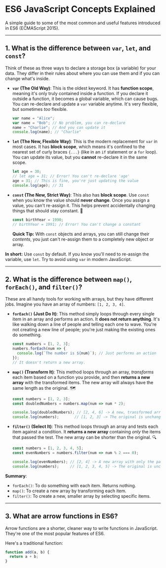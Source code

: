 # ES6 JavaScript Concepts Explained

A simple guide to some of the most common and useful features introduced in ES6 (ECMAScript 2015).

---

## 1. What is the difference between `var`, `let`, and `const`?

Think of these as three ways to declare a storage box (a variable) for your data. They differ in their rules about where you can use them and if you can change what's inside.

* **`var` (The Old Way)**: This is the oldest keyword. It has **function scope**, meaning it's only truly contained inside a function. If you declare it outside a function, it becomes a global variable, which can cause bugs. You can re-declare and update a `var` variable anytime. It's very flexible, but sometimes *too* flexible.
    ```javascript
    var name = "Alice";
    var name = "Bob"; // No problem, you can re-declare
    name = "Charlie"; // And you can update it
    console.log(name); // "Charlie"
    ```

* **`let` (The New, Flexible Way)**: This is the modern replacement for `var` in most cases. It has **block scope**, which means it's confined to the nearest set of curly braces `{...}` (like in an `if` statement or a `for` loop). You can update its value, but you **cannot** re-declare it in the same scope.
    ```javascript
    let age = 30;
    // let age = 31; // Error! You can't re-declare 'age'
    age = 31; // This is fine, you're just updating the value
    console.log(age); // 31
    ```

* **`const` (The New, Strict Way)**: This also has **block scope**. Use `const` when you know the value should **never change**. Once you assign a value, you can't re-assign it. This helps prevent accidentally changing things that should stay constant. 📜
    ```javascript
    const birthYear = 1990;
    // birthYear = 1991; // Error! You can't change a constant
    ```
    **Quick Tip:** With `const` objects and arrays, you can still change their *contents*, you just can't re-assign them to a completely new object or array.

**In short:** Use `const` by default. If you know you'll need to re-assign the variable, use `let`. Try to avoid using `var` in modern JavaScript.

---

## 2. What is the difference between `map()`, `forEach()`, and `filter()`?

These are all handy tools for working with arrays, but they have different jobs. Imagine you have an array of numbers: `[1, 2, 3, 4]`.

* **`forEach()` (Just Do It)**: This method simply loops through every single item in an array and performs an action. It **does not return anything**. It's like walking down a line of people and telling each one to wave. You're not creating a new line of people; you're just making the existing ones do something.
    ```javascript
    const numbers = [1, 2, 3];
    numbers.forEach(num => {
      console.log(`The number is ${num}`); // Just performs an action
    });
    // It doesn't return a new array.
    ```

* **`map()` (Transform It)**: This method loops through an array, *transforms* each item based on a function you provide, and then **returns a new array** with the transformed items. The new array will always have the same length as the original. 🗺️
    ```javascript
    const numbers = [1, 2, 3];
    const doubledNumbers = numbers.map(num => num * 2);

    console.log(doubledNumbers); // [2, 4, 6] -> A new, transformed array!
    console.log(numbers);       // [1, 2, 3] -> The original is unchanged.
    ```

* **`filter()` (Select It)**: This method loops through an array and tests each item against a condition. It **returns a new array** containing *only* the items that passed the test. The new array can be shorter than the original. 🔍
    ```javascript
    const numbers = [1, 2, 3, 4, 5];
    const evenNumbers = numbers.filter(num => num % 2 === 0);

    console.log(evenNumbers); // [2, 4] -> A new array with only the passing items.
    console.log(numbers);     // [1, 2, 3, 4, 5] -> The original is unchanged.
    ```

**Summary**:
* `forEach()`: To do something with each item. Returns nothing.
* `map()`: To create a new array by transforming each item.
* `filter()`: To create a new, smaller array by selecting specific items.

---

## 3. What are arrow functions in ES6?

Arrow functions are a shorter, cleaner way to write functions in JavaScript. They're one of the most popular features of ES6.

Here's a traditional function:
```javascript
function add(a, b) {
  return a + b;
}